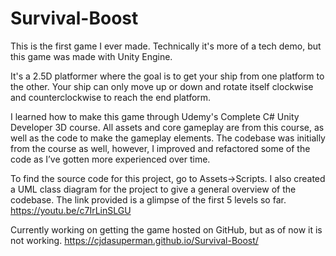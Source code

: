 # Survival-Boost
This is the first game I ever made. Technically it's more of a tech demo, but this game was made with Unity Engine.

It's a 2.5D platformer where the goal is to get your ship from one platform to the other. Your ship can only move up or down and rotate itself clockwise and counterclockwise to reach the end platform.

I learned how to make this game through Udemy's Complete C# Unity Developer 3D course. All assets and core gameplay are from this course, as well as the code to make the gameplay elements. The codebase was initially from the course as well, however, I improved and refactored some of the code as I’ve gotten more experienced over time.

To find the source code for this project, go to Assets->Scripts. I also created a UML class diagram for the project to give a general overview of the codebase. The link provided is a glimpse of the first 5 levels so far.
https://youtu.be/c7IrLinSLGU

Currently working on getting the game hosted on GitHub, but as of now it is not working. https://cjdasuperman.github.io/Survival-Boost/
